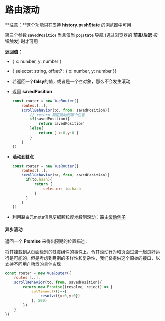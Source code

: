 # 路由滚动

**注意：**这个功能只在支持 **history.pushState** 的浏览器中可用

第三个参数 **`savedPosition`** 当且仅当 **`popstate`** 导航 (通过浏览器的 **前进/后退** 按钮触发) 时才可用

**返回值：**

* { x: number, y: number }

* { selector: string, offset? : { x: number, y: number }}

* 若返回一个**falsy**的值，或者是一个空对象，那么不会发生滚动

* 返回 **savedPosition**

  ```javascript
  const router = new VueRouter({
      routes:[..],
      scrollBehavior(to, from, savedPosition){
          // return 期望滚动到哪个位置
          if(savedPosition){
              return savedPosition'
          }else{
              return { x:0,y:0 }
          }
      }
  })
  ```

* **滚动到锚点**

  ```javascript
  const router = new VueRouter({
      routes:[..],
      scrollBehavior(to, from, savedPosition){
  		if(to.hash){
  			return {
  				selector: to.hash
  			}
  		}
      }
  })
  ```

* 利用路由元meta信息更细颗粒度地控制滚动：[路由滚动例子](https://github.com/vuejs/vue-router/blob/dev/examples/scroll-behavior/app.js)

#### 异步滚动

返回一个 **Promise** 来得出预期的位置描述：

将其挂载到从页面级别的过渡组件的事件上，令其滚动行为和页面过渡一起良好运行是可能的。但是考虑到用例的多样性和复杂性，我们仅提供这个原始的接口，以支持不同用户场景的具体实现

```javascript
const router = new VueRouter({
    routes:[..],
    scrollBehavior(to, from, savedPosition){
		return new Promise((resolve, reject) => {
            setTimeout(()=>{
                resolve({x:0,y:0})
            }, 500)
        })
    }
})
```

